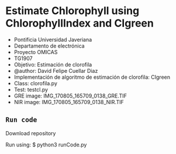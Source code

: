# Estimate Chlorophyll using ChlorophyllIndex and CIgreen
- Pontificia Universidad Javeriana
- Departamento de electrónica
- Proyecto OMICAS
- TG1907
- Objetivo: Estimación de clorofila
- @author: David Felipe Cuellar Diaz
- Implementación de algoritmo de estimación de clorofila: CIgreen
- Class: clorofila.py
- Test: testcl.py
- GRE image: IMG_170805_165709_0138_GRE.TIF
- NIR image: IMG_170805_165709_0138_NIR.TIF

## `Run code`
Download repository

Run using:
$ python3 runCode.py
